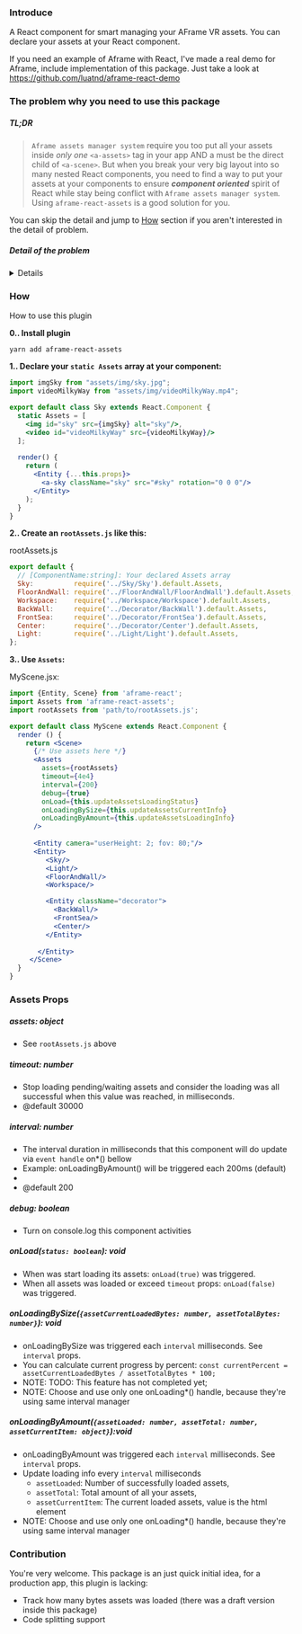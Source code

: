 ### Introduce
A React component for smart managing your AFrame VR assets. You can declare your assets at your React component.

If you need an example of Aframe with React, I've made a real demo for Aframe, include implementation of this package.
Just take a look at https://github.com/luatnd/aframe-react-demo

### The problem why you need to use this package

##### TL;DR
> `Aframe assets manager system` require you too put all your assets inside _only one_ `<a-assets>` tag in your app AND a <a-assets> must be the direct child of `<a-scene>`.
But when you break your very big layout into so many nested React components, you need to find a way to put your assets at your components to ensure **_component oriented_** spirit of React while stay being conflict with `Aframe assets manager system`. Using `aframe-react-assets` is a good solution for you. 

You can skip the detail and jump to [How](#how) section if you aren't interested in the detail of problem.


##### Detail of the problem

<details>
This is a good HTML section for Aframe, 
we'll take about migrating the `Sky` section and its relate assets in to React component:
```html
<a-scene>
     <!-- Aframe Asset management system. -->
    <a-assets>
    
        <!-- <Sky/> React component's assets: -->
        <img id="sky" src="assets/img/sky.jpg" alt="Sky Component's asset #sky"/>
        <video id="videoMilkyWay" src="assets/img/videoMilkyWay.mp4"/>

        <!-- Other Component Assets -->
        <a-asset-item id="horse-obj" src="horse.obj"></a-asset-item>
        <a-asset-item id="horse-mtl" src="horse.mtl"></a-asset-item>
        <a-mixin id="giant" scale="5 5 5"></a-mixin>
        <audio id="neigh" src="neigh.mp3"></audio>
        <img id="advertisement" src="ad.png">
        <video id="kentucky-derby" src="derby.mp4"></video>
    </a-assets>

    <a-entity class="camera" camera=""></a-entity>
    
    <Entity>
    
        <!-- This will be <Sky/> Component -->
        <Entity className="theSky">
            <a-sky className="sky" src="#sky" rotation="0 0 0"/>
            <!-- ... more content ... -->
            <!-- ... more content ... -->
            <!-- ... more content ... -->
        </Entity>
        <!--End Sky component-->


        <Light/>
        <FloorAndWall/>
        
        <Entity className="advertise">
            <a-plane src="#advertisement"></a-plane>
            <a-sound src="#neigh"></a-sound>
            <a-entity geometry="primitive: plane" material="src: #kentucky-derby"></a-entity>
            <a-entity mixin="giant" obj-model="obj: #horse-obj; mtl: #horse-mtl"></a-entity>
        </Entity>

    </Entity>
</a-scene>
```

So if you create Aframe with React, you need to divide your Aframe HTML into some small component.
```html
<Entity className="theSky">
    <a-sky className="sky" src="#sky" rotation="0 0 0"/>
    <!-- ... more content ... -->
    <!-- ... more content ... -->
    <!-- ... more content ... -->
</Entity>
``` 
into this:
```html
<Sky/>
```

So what about the Sky assets ?
```html
<img id="sky" src="assets/img/sky.jpg" alt="Sky Component's asset #sky"/>
<video id="videoMilkyWay" src="assets/img/videoMilkyWay.mp4"/>
```

AFrame recommend you to put your assets "**inside**" the <a-assets> 
_(You might read the TL;DR section again)_

You can **not** do like this:

Sky.jsx:
```jsx harmony
<Entity className="theSky">
    {/* Aframe do not recommend you put your assets here: */}
    <img id="sky" src="assets/img/sky.jpg" alt="Sky Component's asset #sky"/>
    <video id="videoMilkyWay" src="assets/img/videoMilkyWay.mp4"/>

    <a-sky className="sky" src="#sky" rotation="0 0 0"/>
    <!-- ... more content ... -->
    <!-- ... more content ... -->
    <!-- ... more content ... -->
</Entity>
```

Because:
1. AFrame assets manager system rules, Read the [TL;DR](#tldr)
2. If your react component was re-render, browser will re-make a new request to load assets _again_. 
   This is redundant. Imagine your component contain 10 assets, and component will be re-render every second. How bad that will be ?
3. Use Aframe asset manager system is a most efficient way to use your assets 

</details>

### How
How to use this plugin

**0.. Install plugin**
```shell
yarn add aframe-react-assets
```

**1.. Declare your `static Assets` array at your component:**

```jsx harmony
import imgSky from "assets/img/sky.jpg";
import videoMilkyWay from "assets/img/videoMilkyWay.mp4";

export default class Sky extends React.Component {
  static Assets = [
    <img id="sky" src={imgSky} alt="sky"/>,
    <video id="videoMilkyWay" src={videoMilkyWay}/>
  ];
  
  render() {
    return (
      <Entity {...this.props}>
        <a-sky className="sky" src="#sky" rotation="0 0 0"/>
      </Entity>
    );
  }
}
```

**2.. Create an `rootAssets.js` like this:**

rootAssets.js
```jsx harmony
export default {
  // [ComponentName:string]: Your declared Assets array
  Sky:          require('../Sky/Sky').default.Assets,
  FloorAndWall: require('../FloorAndWall/FloorAndWall').default.Assets,
  Workspace:    require('../Workspace/Workspace').default.Assets,
  BackWall:     require('../Decorator/BackWall').default.Assets,
  FrontSea:     require('../Decorator/FrontSea').default.Assets,
  Center:       require('../Decorator/Center').default.Assets,
  Light:        require('../Light/Light').default.Assets,
};
```

**3.. Use `Assets`:**

MyScene.jsx:
```jsx harmony
import {Entity, Scene} from 'aframe-react';
import Assets from 'aframe-react-assets';
import rootAssets from 'path/to/rootAssets.js';

export default class MyScene extends React.Component {
  render () {
    return <Scene>
      {/* Use assets here */}
      <Assets 
        assets={rootAssets}
        timeout={4e4}
        interval={200}
        debug={true}
        onLoad={this.updateAssetsLoadingStatus}
        onLoadingBySize={this.updateAssetsCurrentInfo}
        onLoadingByAmount={this.updateAssetsLoadingInfo}
      />
             
      <Entity camera="userHeight: 2; fov: 80;"/>
      <Entity>
         <Sky/>
         <Light/>  
         <FloorAndWall/>
         <Workspace/>

         <Entity className="decorator">
           <BackWall/>
           <FrontSea/>
           <Center/>
         </Entity>
         
       </Entity>
     </Scene>
  }
}
```
### Assets Props

##### assets: object
* See `rootAssets.js` above 

##### timeout: number
* Stop loading pending/waiting assets and consider the loading was all successful when this value was reached, in milliseconds.
* @default 30000

##### interval: number
 * The interval duration in milliseconds that this component will do update via `event handle` on*() bellow
 * Example: onLoadingByAmount() will be triggered each 200ms (default)
 *
 * @default 200
 
##### debug: boolean
 * Turn on console.log this component activities

##### onLoad(`status: boolean`): void
 * When <a-assets/> was start loading its assets: `onLoad(true)` was triggered.
 * When all assets was loaded or exceed `timeout` props: `onLoad(false)` was triggered.
 
##### onLoadingBySize(`{assetCurrentLoadedBytes: number, assetTotalBytes: number}`): void
 * onLoadingBySize was triggered each `interval` milliseconds. See `interval` props.
 * You can calculate current progress by percent: 
    `const currentPercent = assetCurrentLoadedBytes / assetTotalBytes * 100;`
 * NOTE: TODO: This feature has not completed yet;
 * NOTE: Choose and use only one onLoading*() handle, because they're using same interval manager

##### onLoadingByAmount(`{assetLoaded: number, assetTotal: number, assetCurrentItem: object}`):void
 * onLoadingByAmount was triggered each `interval` milliseconds. See `interval` props.
 * Update loading info every `interval` milliseconds
    * `assetLoaded`: Number of successfully loaded assets,
    * `assetTotal`: Total amount of all your assets,
    * `assetCurrentItem`: The current loaded assets, value is the html element
* NOTE: Choose and use only one onLoading*() handle, because they're using same interval manager


### Contribution
You're very welcome. This package is an just quick initial idea, for a production app, this plugin is lacking:
* Track how many bytes assets was loaded (there was a draft version inside this package)
* Code splitting support